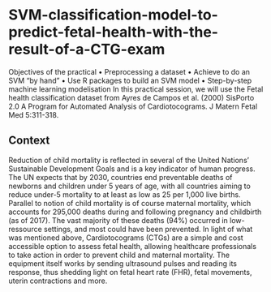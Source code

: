# SVM-classification-model-to-predict-fetal-health-with-the-result-of-a-CTG-exam
Objectives of the practical • Preprocessing a dataset • Achieve to do an SVM “by hand” • Use R packages to build an SVM model • Step-by-step machine learning modelisation
In this practical session, we will use the Fetal health classification dataset from Ayres de Campos et al. (2000)
SisPorto 2.0 A Program for Automated Analysis of Cardiotocograms. J Matern Fetal Med 5:311-318.
## Context
Reduction of child mortality is reflected in several of the United Nations’ Sustainable Development Goals and
is a key indicator of human progress. The UN expects that by 2030, countries end preventable deaths of
newborns and children under 5 years of age, with all countries aiming to reduce under-5 mortality to at least
as low as 25 per 1,000 live births.
Parallel to notion of child mortality is of course maternal mortality, which accounts for 295,000 deaths
during and following pregnancy and childbirth (as of 2017). The vast majority of these deaths (94%) occurred
in low-ressource settings, and most could have been prevented.
In light of what was mentioned above, Cardiotocograms (CTGs) are a simple and cost accessible option
to assess fetal health, allowing healthcare professionals to take action in order to prevent child and maternal
mortality. The equipment itself works by sending ultrasound pulses and reading its response, thus shedding
light on fetal heart rate (FHR), fetal movements, uterin contractions and more.
